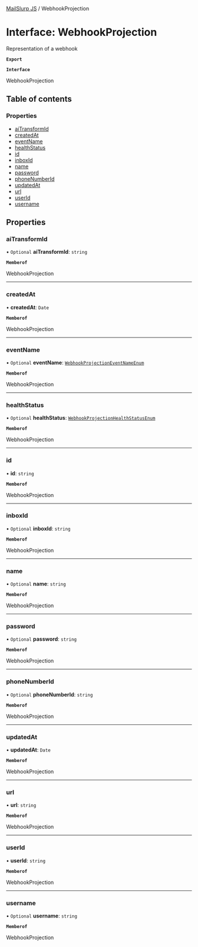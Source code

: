 [MailSlurp JS](../README.md) / WebhookProjection

# Interface: WebhookProjection

Representation of a webhook

**`Export`**

**`Interface`**

WebhookProjection

## Table of contents

### Properties

- [aiTransformId](WebhookProjection.md#aitransformid)
- [createdAt](WebhookProjection.md#createdat)
- [eventName](WebhookProjection.md#eventname)
- [healthStatus](WebhookProjection.md#healthstatus)
- [id](WebhookProjection.md#id)
- [inboxId](WebhookProjection.md#inboxid)
- [name](WebhookProjection.md#name)
- [password](WebhookProjection.md#password)
- [phoneNumberId](WebhookProjection.md#phonenumberid)
- [updatedAt](WebhookProjection.md#updatedat)
- [url](WebhookProjection.md#url)
- [userId](WebhookProjection.md#userid)
- [username](WebhookProjection.md#username)

## Properties

### aiTransformId

• `Optional` **aiTransformId**: `string`

**`Memberof`**

WebhookProjection

___

### createdAt

• **createdAt**: `Date`

**`Memberof`**

WebhookProjection

___

### eventName

• `Optional` **eventName**: [`WebhookProjectionEventNameEnum`](../enums/WebhookProjectionEventNameEnum.md)

**`Memberof`**

WebhookProjection

___

### healthStatus

• `Optional` **healthStatus**: [`WebhookProjectionHealthStatusEnum`](../enums/WebhookProjectionHealthStatusEnum.md)

**`Memberof`**

WebhookProjection

___

### id

• **id**: `string`

**`Memberof`**

WebhookProjection

___

### inboxId

• `Optional` **inboxId**: `string`

**`Memberof`**

WebhookProjection

___

### name

• `Optional` **name**: `string`

**`Memberof`**

WebhookProjection

___

### password

• `Optional` **password**: `string`

**`Memberof`**

WebhookProjection

___

### phoneNumberId

• `Optional` **phoneNumberId**: `string`

**`Memberof`**

WebhookProjection

___

### updatedAt

• **updatedAt**: `Date`

**`Memberof`**

WebhookProjection

___

### url

• **url**: `string`

**`Memberof`**

WebhookProjection

___

### userId

• **userId**: `string`

**`Memberof`**

WebhookProjection

___

### username

• `Optional` **username**: `string`

**`Memberof`**

WebhookProjection

